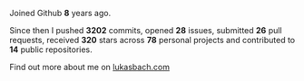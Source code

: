 Joined Github **8** years ago.

Since then I pushed **3202** commits, opened **28** issues, submitted **26** pull requests, received **320** stars across **78** personal projects and contributed to **14** public repositories.

Find out more about me on [lukasbach.com](https://lukasbach.com)
